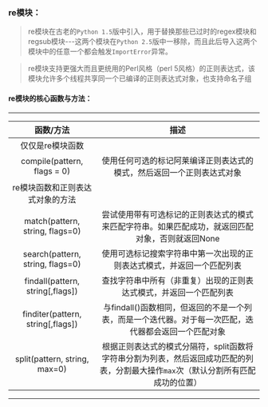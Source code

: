 ### re模块：

> re模块在古老的`Python 1.5`版中引入，用于替换那些已过时的regex模块和regsub模块---这两个模块在`Python 2.5`版中一移除，而且此后导入这两个模块中的任意一个都会触发`ImportError`异常。

> re模块支持更强大而且更统用的Perl风格（perl 5风格）的正则表达式，该模块允许多个线程共享同一个已编译的正则表达式对象，也支持命名子组

#### re模块的核心函数与方法：

---------------------------------------------------------------------------------------------------	
|函数/方法|描述|
|:--:|:---:|
|仅仅是re模块函数|
|compile(pattern, flags = 0)|使用任何可选的标记阿莱编译正则表达式的模式，然后返回一个正则表达式对象|
|re模块函数和正则表达式对象的方法|
|match(pattern, string, flags=0)|尝试使用带有可选标记的正则表达式的模式来匹配字符串。如果匹配成功，就返回匹配对象，否则就返回None|
|search(pattern, string, flags=0)|使用可选标记搜索字符串中第一次出现的正则表达式模式，并返回一个匹配列表|
|findall(pattern, string[,flags])|查找字符串中所有（非重复）出现的正则表达式模式，并返回一个匹配列表|
|finditer(pattern, string[,flags])|与findall()函数相同，但返回的不是一个列表，而是一个迭代器。对于每一次匹配，迭代器都会返回一个匹配对象|
|split(pattern, string, max=0)|根据正则表达式的模式分隔符，split函数将字符串分割为列表，然后返回成功匹配的列表，分割最大操作`max`次（默认分割所有匹配成功的位置）|

















---------------------------------------------------------------------------------------------------	





